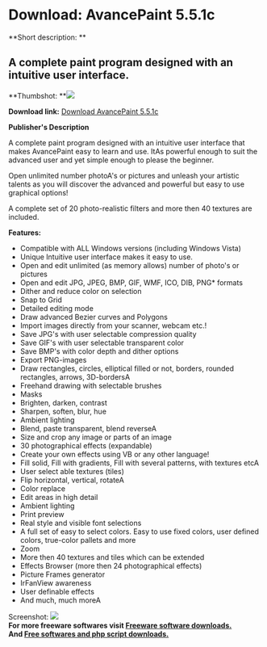 # Download: AvancePaint 5.5.1c

**Short description: **

## A complete paint program designed with an intuitive user interface.

  
**Thumbshot: **![](http://www.freewarefiles.com/screenshot/rgsavancepaint_md.jpg)   
  
**Download link:** [Download AvancePaint 5.5.1c](http://freesoftwares.boysofts.com/AvancePaint_program_29984.html)  
  

**Publisher's Description**  
  

A complete paint program designed with an intuitive user interface that makes
AvancePaint easy to learn and use. ItAs powerful enough to suit the advanced
user and yet simple enough to please the beginner.

Open unlimited number photoA's or pictures and unleash your artistic talents
as you will discover the advanced and powerful but easy to use graphical
options!

A complete set of 20 photo-realistic filters and more then 40 textures are
included.

**Features:**

  * Compatible with ALL Windows versions (including Windows Vista) 
  * Unique Intuitive user interface makes it easy to use. 
  * Open and edit unlimited (as memory allows) number of photo's or pictures 
  * Open and edit JPG, JPEG, BMP, GIF, WMF, ICO, DIB, PNG* formats 
  * Dither and reduce color on selection 
  * Snap to Grid 
  * Detailed editing mode 
  * Draw advanced Bezier curves and Polygons 
  * Import images directly from your scanner, webcam etc.! 
  * Save JPG's with user selectable compression quality 
  * Save GIF's with user selectable transparent color 
  * Save BMP's with color depth and dither options 
  * Export PNG-images 
  * Draw rectangles, circles, elliptical filled or not, borders, rounded rectangles, arrows, 3D-bordersA 
  * Freehand drawing with selectable brushes 
  * Masks 
  * Brighten, darken, contrast 
  * Sharpen, soften, blur, hue 
  * Ambient lighting 
  * Blend, paste transparent, blend reverseA 
  * Size and crop any image or parts of an image 
  * 30 photographical effects (expandable) 
  * Create your own effects using VB or any other language! 
  * Fill solid, Fill with gradients, Fill with several patterns, with textures etcA 
  * User select able textures (tiles) 
  * Flip horizontal, vertical, rotateA 
  * Color replace 
  * Edit areas in high detail 
  * Ambient lighting 
  * Print preview 
  * Real style and visible font selections 
  * A full set of easy to select colors. Easy to use fixed colors, user defined colors, true-color pallets and more 
  * Zoom 
  * More then 40 textures and tiles which can be extended 
  * Effects Browser (more then 24 photographical effects) 
  * Picture Frames generator 
  * IrFanView awareness 
  * User definable effects 
  * And much, much moreA 

  
  
Screenshot: ![](http://www.freewarefiles.com/screenshot/rgsavancepaint.jpg)  
**For more freeware softwares visit [Freeware software downloads.](http://freesoftwares.boysofts.com/)**   
**And [Free softwares and php script downloads.](http://www.boysofts.com/)**

